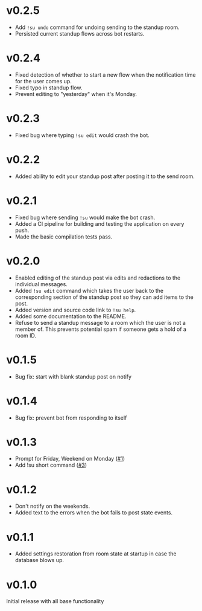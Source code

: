 # v0.2.5

* Add `!su undo` command for undoing sending to the standup room.
* Persisted current standup flows across bot restarts.

# v0.2.4

* Fixed detection of whether to start a new flow when the notification time for
  the user comes up.
* Fixed typo in standup flow.
* Prevent editing to "yesterday" when it's Monday.

# v0.2.3

* Fixed bug where typing `!su edit` would crash the bot.

# v0.2.2

* Added ability to edit your standup post after posting it to the send room.

# v0.2.1

* Fixed bug where sending `!su` would make the bot crash.
* Added a CI pipeline for building and testing the application on every push.
* Made the basic compilation tests pass.

# v0.2.0

* Enabled editing of the standup post via edits and redactions to the individual
  messages.
* Added `!su edit` command which takes the user back to the corresponding
  section of the standup post so they can add items to the post.
* Added version and source code link to `!su help`.
* Added some documentation to the README.
* Refuse to send a standup message to a room which the user is not a member of.
  This prevents potential spam if someone gets a hold of a room ID.

# v0.1.5

* Bug fix: start with blank standup post on notify

# v0.1.4

* Bug fix: prevent bot from responding to itself

# v0.1.3

* Prompt for Friday, Weekend on Monday
  ([#1](https://todo.sr.ht/~sumner/standupbot/1))
* Add !su short command ([#3](https://todo.sr.ht/~sumner/standupbot/3))

# v0.1.2

* Don't notify on the weekends.
* Added text to the errors when the bot fails to post state events.

# v0.1.1

* Added settings restoration from room state at startup in case the database
  blows up.

# v0.1.0

Initial release with all base functionality
